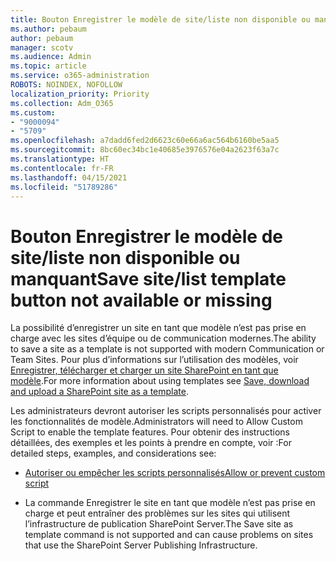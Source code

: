 ```yaml
---
title: Bouton Enregistrer le modèle de site/liste non disponible ou manquant
ms.author: pebaum
author: pebaum
manager: scotv
ms.audience: Admin
ms.topic: article
ms.service: o365-administration
ROBOTS: NOINDEX, NOFOLLOW
localization_priority: Priority
ms.collection: Adm_O365
ms.custom:
- "9000094"
- "5709"
ms.openlocfilehash: a7dadd6fed2d6623c60e66a6ac564b6160be5aa5
ms.sourcegitcommit: 8bc60ec34bc1e40685e3976576e04a2623f63a7c
ms.translationtype: HT
ms.contentlocale: fr-FR
ms.lasthandoff: 04/15/2021
ms.locfileid: "51789286"
---
```

# <a name="save-sitelist-template-button-not-available-or-missing"></a><span data-ttu-id="ee1b8-102">Bouton Enregistrer le modèle de site/liste non disponible ou manquant</span><span class="sxs-lookup"><span data-stu-id="ee1b8-102">Save site/list template button not available or missing</span></span>

<span data-ttu-id="ee1b8-103">La possibilité d’enregistrer un site en tant que modèle n’est pas prise en charge avec les sites d’équipe ou de communication modernes.</span><span class="sxs-lookup"><span data-stu-id="ee1b8-103">The ability to save a site as a template is not supported with modern Communication or Team Sites.</span></span> <span data-ttu-id="ee1b8-104">Pour plus d’informations sur l’utilisation des modèles, voir [Enregistrer, télécharger et charger un site SharePoint en tant que modèle](https://docs.microsoft.com/sharepoint/dev/general-development/save-download-and-upload-a-sharepoint-site-as-a-template).</span><span class="sxs-lookup"><span data-stu-id="ee1b8-104">For more information about using templates see [Save, download and upload a SharePoint site as a template](https://docs.microsoft.com/sharepoint/dev/general-development/save-download-and-upload-a-sharepoint-site-as-a-template).</span></span>

<span data-ttu-id="ee1b8-105">Les administrateurs devront autoriser les scripts personnalisés pour activer les fonctionnalités de modèle.</span><span class="sxs-lookup"><span data-stu-id="ee1b8-105">Administrators will need to Allow Custom Script to enable the template features.</span></span> <span data-ttu-id="ee1b8-106">Pour obtenir des instructions détaillées, des exemples et les points à prendre en compte, voir :</span><span class="sxs-lookup"><span data-stu-id="ee1b8-106">For detailed steps, examples, and considerations see:</span></span>

- [<span data-ttu-id="ee1b8-107">Autoriser ou empêcher les scripts personnalisés</span><span class="sxs-lookup"><span data-stu-id="ee1b8-107">Allow or prevent custom script</span></span>](https://docs.microsoft.com/sharepoint/allow-or-prevent-custom-script)

- <span data-ttu-id="ee1b8-108">La commande Enregistrer le site en tant que modèle n’est pas prise en charge et peut entraîner des problèmes sur les sites qui utilisent l’infrastructure de publication SharePoint Server.</span><span class="sxs-lookup"><span data-stu-id="ee1b8-108">The Save site as template command is not supported and can cause problems on sites that use the SharePoint Server Publishing Infrastructure.</span></span>


